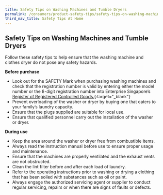 ```yaml
---
title: Safety Tips on Washing Machines and Tumble Dryers
permalink: /consumers/product-safety-tips/safety-tips-on-washing-machines-and-tumble-dryers
third_nav_title: Safety Tips At Home
---
```

## Safety Tips on Washing Machines and Tumble Dryers
Follow these safety tips to help ensure that the washing machine and clothes dryer do not pose any safety hazards.

**Before purchase**
* Look out for the SAFETY Mark when purchasing washing machines and check that the registration number is valid by entering either the model number or the 8-digit registration number into Enterprise Singapore’s [Register of Registered Controlled Goods.](https://cpsa.enterprisesg.gov.sg/totalagility/forms/custom/publicsite/login.html){:target="_blank"}
* Prevent overloading of the washer or dryer by buying one that caters to your family’s laundry capacity.
* Ensure that the plugs supplied are suitable for local use.
* Ensure that qualified personnel carry out the installation of the washer or dryer.

**During use**
* Keep the area around the washer or dryer free from combustible items.
* Always read the instruction manual before use to ensure proper usage and maintenance.
* Ensure that the machines are properly ventilated and the exhaust vents are not obstructed.
* Clean the lint filter before and after each load of laundry.
* Refer to the operating instructions prior to washing or drying a clothing that has been soiled with substances such as oil or paint.
* Always engage the authorized servicing agent or supplier to conduct regular servicing, repairs or when there are signs of faults or defects.
